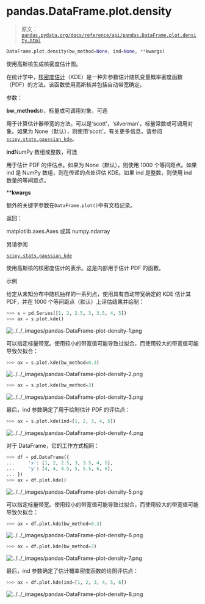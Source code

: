 # pandas.DataFrame.plot.density

> 原文：[`pandas.pydata.org/docs/reference/api/pandas.DataFrame.plot.density.html`](https://pandas.pydata.org/docs/reference/api/pandas.DataFrame.plot.density.html)

```py
DataFrame.plot.density(bw_method=None, ind=None, **kwargs)
```

使用高斯核生成核密度估计图。

在统计学中，[核密度估计](https://en.wikipedia.org/wiki/Kernel_density_estimation)（KDE）是一种非参数估计随机变量概率密度函数（PDF）的方法。该函数使用高斯核并包括自动带宽确定。

参数：

**bw_method**str，标量或可调用对象，可选

用于计算估计器带宽的方法。可以是‘scott’，‘silverman’，标量常数或可调用对象。如果为 None（默认），则使用‘scott’。有关更多信息，请参阅[`scipy.stats.gaussian_kde`](https://docs.scipy.org/doc/scipy/reference/generated/scipy.stats.gaussian_kde.html#scipy.stats.gaussian_kde "(在 SciPy v1.13.0)")。

**ind**NumPy 数组或整数，可选

用于估计 PDF 的评估点。如果为 None（默认），则使用 1000 个等间距点。如果 ind 是 NumPy 数组，则在传递的点处评估 KDE。如果 ind 是整数，则使用 ind 数量的等间距点。

****kwargs**

额外的关键字参数在`DataFrame.plot()`中有文档记录。

返回：

matplotlib.axes.Axes 或其 numpy.ndarray

另请参阅

[`scipy.stats.gaussian_kde`](https://docs.scipy.org/doc/scipy/reference/generated/scipy.stats.gaussian_kde.html#scipy.stats.gaussian_kde "(在 SciPy v1.13.0)")

使用高斯核的核密度估计的表示。这是内部用于估计 PDF 的函数。

示例

给定从未知分布中随机抽样的一系列点，使用具有自动带宽确定的 KDE 估计其 PDF，并在 1000 个等间距点（默认）上评估结果并绘制：

```py
>>> s = pd.Series([1, 2, 2.5, 3, 3.5, 4, 5])
>>> ax = s.plot.kde() 
```

![../../_images/pandas-DataFrame-plot-density-1.png](img/61207bb1b38c3c914412b43bd7ea968b.png)

可以指定标量带宽。使用较小的带宽值可能导致过拟合，而使用较大的带宽值可能导致欠拟合：

```py
>>> ax = s.plot.kde(bw_method=0.3) 
```

![../../_images/pandas-DataFrame-plot-density-2.png](img/bc661db3c2a7fbc47092c9f9fad65f6a.png)

```py
>>> ax = s.plot.kde(bw_method=3) 
```

![../../_images/pandas-DataFrame-plot-density-3.png](img/e22d3279a589fbfc25116c674788b162.png)

最后，ind 参数确定了用于绘制估计 PDF 的评估点：

```py
>>> ax = s.plot.kde(ind=[1, 2, 3, 4, 5]) 
```

![../../_images/pandas-DataFrame-plot-density-4.png](img/1d7be71e2bf1fdcd55fecd224b19dcb2.png)

对于 DataFrame，它的工作方式相同：

```py
>>> df = pd.DataFrame({
...     'x': [1, 2, 2.5, 3, 3.5, 4, 5],
...     'y': [4, 4, 4.5, 5, 5.5, 6, 6],
... })
>>> ax = df.plot.kde() 
```

![../../_images/pandas-DataFrame-plot-density-5.png](img/cef96506a1595847b003fb51e2812d9d.png)

可以指定标量带宽。使用较小的带宽值可能导致过拟合，而使用较大的带宽值可能导致欠拟合：

```py
>>> ax = df.plot.kde(bw_method=0.3) 
```

![../../_images/pandas-DataFrame-plot-density-6.png](img/cae0548e5e999dba4f8135fed1a8ea64.png)

```py
>>> ax = df.plot.kde(bw_method=3) 
```

![../../_images/pandas-DataFrame-plot-density-7.png](img/613c5584d0685a68cc8a74bc43f14a9e.png)

最后，ind 参数确定了估计概率密度函数的绘图评估点：

```py
>>> ax = df.plot.kde(ind=[1, 2, 3, 4, 5, 6]) 
```

![../../_images/pandas-DataFrame-plot-density-8.png](img/77eea7154965114910c7d14fc49eebbe.png)
